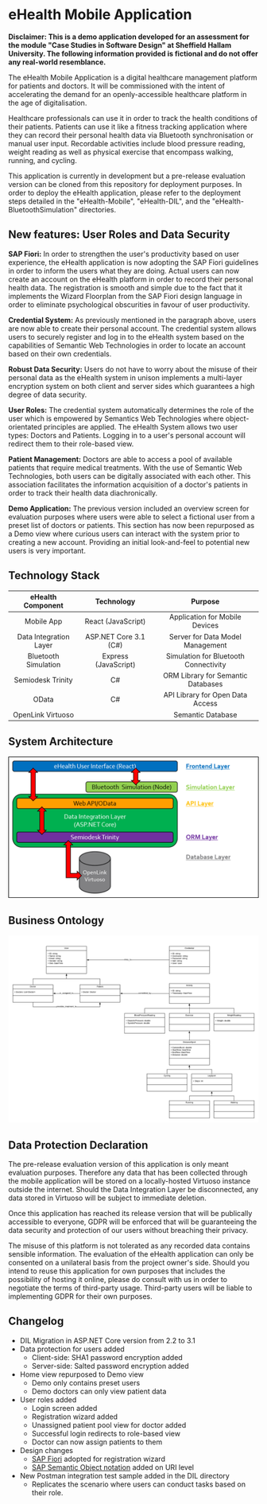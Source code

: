 # eHealth Mobile Application
**Disclaimer: This is a demo application developed for an assessment for the module "Case Studies in Software Design" at Sheffield Hallam University. The following information provided is fictional and do not offer any real-world resemblance.**

The eHealth Mobile Application is a digital healthcare management platform for patients and doctors. It will be commissioned with the intent of accelerating the demand for an openly-accessible healthcare platform in the age of digitalisation.

Healthcare professionals can use it in order to track the health conditions of their patients. Patients can use it like a fitness tracking application where they can record their personal health data via Bluetooth synchronisation or manual user input. Recordable activities include blood pressure reading, weight reading as well as physical exercise that encompass walking, running, and cycling.

This application is currently in development but a pre-release evaluation version can be cloned from this repository for deployment purposes. In order to deploy the eHealth application, please refer to the deployment steps detailed in the "eHealth-Mobile", "eHealth-DIL", and the "eHealth-BluetoothSimulation" directories.

## New features: User Roles and Data Security
**SAP Fiori:** In order to strengthen the user's productivity based on user experience, the eHealth application is now adopting the SAP Fiori guidelines in order to inform the users what they are doing. Actual users can now create an account on the eHealth platform in order to record their personal health data. The registration is smooth and simple due to the fact that it implements the Wizard Floorplan from the SAP Fiori design language in order to eliminate psychological obscurities in favour of user productivity.

**Credential System:** As previously mentioned in the paragraph above, users are now able to create their personal account. The credential system allows users to securely register and log in to the eHealth system based on the capabilities of Semantic Web Technologies in order to locate an account based on their own credentials.

**Robust Data Security:** Users do not have to worry about the misuse of their personal data as the eHealth system in unison implements a multi-layer encryption system on both client and server sides which guarantees a high degree of data security.

**User Roles:** The credential system automatically determines the role of the user which is empowered by Semantics Web Technologies where object-orientated principles are applied. The eHealth System allows two user types: Doctors and Patients. Logging in to a user's personal account will redirect them to their role-based view.

**Patient Management:** Doctors are able to access a pool of available patients that require medical treatments. With the use of Semantic Web Technologies, both users can be digitally associated with each other. This association facilitates the information acquisition of a doctor's patients in order to track their health data diachronically.

**Demo Application:** The previous version included an overview screen for evaluation purposes where users were able to select a fictional user from a preset list of doctors or patients. This section has now been repurposed as a Demo view where curious users can interact with the system prior to creating a new account. Providing an initial look-and-feel to potential new users is very important. 

## Technology Stack
|   eHealth Component    | Technology            | Purpose                               |
|:----------------------:|:---------------------:|:-------------------------------------:|
| Mobile App             | React (JavaScript)    | Application for Mobile Devices        |
| Data Integration Layer | ASP.NET Core 3.1 (C#) | Server for Data Model Management      |
| Bluetooth Simulation   | Express (JavaScript)  | Simulation for Bluetooth Connectivity |
| Semiodesk Trinity      | C#                    | ORM Library for Semantic Databases    |
| OData                  | C#                    | API Library for Open Data Access      |
| OpenLink Virtuoso      |                       | Semantic Database                     |

## System Architecture
![Architecture](./MD-Images/SolutionArchitecture.png)

## Business Ontology
![DataModel](./MD-Images/DataModel.png)

## Data Protection Declaration
The pre-release evaluation version of this application is only meant evaluation purposes. Therefore any data that has been collected through the mobile application will be stored on a locally-hosted Virtuoso instance outside the internet. Should the Data Integration Layer be disconnected, any data stored in Virtuoso will be subject to immediate deletion.

Once this application has reached its release version that will be publically accessible to everyone, GDPR will be enforced that will be guaranteeing the data security and protection of our users without breaching their privacy.

The misuse of this platform is not tolerated as any recorded data contains sensible information. The evaluation of the eHealth application can only be consented on a unilateral basis from the project owner's side. Should you intend to reuse this application for own purposes that includes the possibility of hosting it online, please do consult with us in order to negotiate the terms of third-party usage. Third-party users will be liable to implementing GDPR for their own purposes.

## Changelog
- DIL Migration in ASP.NET Core version from 2.2 to 3.1
- Data protection for users added
  - Client-side: SHA1 password encryption added
  - Server-side: Salted password encryption added
- Home view repurposed to Demo view
  - Demo only contains preset users
  - Demo doctors can only view patient data
- User roles added
  - Login screen added
  - Registration wizard added
  - Unassigned patient pool view for doctor added
  - Successful login redirects to role-based view
  - Doctor can now assign patients to them
- Design changes
  - [SAP Fiori](https://experience.sap.com/fiori-design-web/wizard/) adopted for registration wizard
  - [SAP Semantic Object notation](https://help.sap.com/saphelp_uiaddon10/helpdata/en/bd/8ae3d327ab4541bcce8e7353c046fc/content.htm?no_cache=true) added on URI level
- New Postman integration test sample added in the DIL directory
  - Replicates the scenario where users can conduct tasks based on their role.
